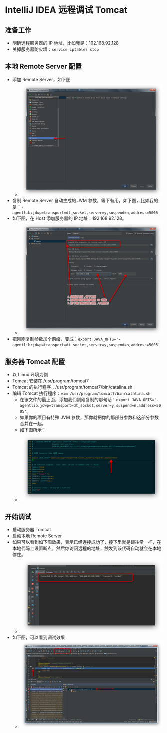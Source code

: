 # IntelliJ IDEA 远程调试 Tomcat

## 准备工作

- 明确远程服务器的 IP 地址，比如我是：192.168.92.128
- 关掉服务器防火墙：`service iptables stop`

## 本地 Remote Server 配置

- 添加 Remote Server，如下图
	- ![本地 Tomcat 配置](images/remote-debugging-1.jpg)
- 复制 Remote Server 自动生成的 JVM 参数，等下有用，如下图，比如我的是：`-agentlib:jdwp=transport=dt_socket,server=y,suspend=n,address=5005`
- 如下图，在 Host 添加服务器的 IP 地址：192.168.92.128。
	- ![本地 Tomcat 配置](images/remote-debugging-2.jpg)
- 把刚刚复制参数加个前缀，变成：`export JAVA_OPTS='-agentlib:jdwp=transport=dt_socket,server=y,suspend=n,address=5005'`


## 服务器 Tomcat 配置

- 以 Linux 环境为例
- Tomcat 安装在 /usr/program/tomcat7
- Tomcat 的执行程序：/usr/program/tomcat7/bin/catalina.sh
- 编辑 Tomcat 执行程序：`vim /usr/program/tomcat7/bin/catalina.sh`
	- 在该文件的最上面，添加我们刚刚复制的那句话：`export JAVA_OPTS='-agentlib:jdwp=transport=dt_socket,server=y,suspend=n,address=5005'`。
	- 如果你的项目有特殊 JVM 参数，那你就把你的那部分参数和这部分参数合并在一起。
	- 如下图所示：
	- ![远程 Tomcat 配置](images/remote-debugging-3.jpg)


## 开始调试

- 启动服务器 Tomcat
- 启动本地 Remote Server
- 如果可以看到如下图效果，表示已经连接成功了，接下里就是跟往常一样，在本地代码上设置断点，然后你访问远程的地址，触发到该代码自动就会在本地停住。
	- ![开始调试](images/remote-debugging-4.jpg)
- 如下图，可以看到调试效果
	- ![开始调试](images/remote-debugging-5.jpg)
